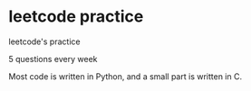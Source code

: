 # leetcode practice

leetcode's practice

5 questions every week

Most code is written in Python, and a small part is written in C.
